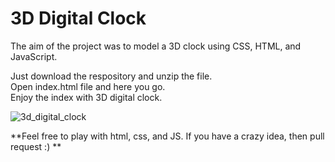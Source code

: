 # 3D Digital Clock

The aim of the project was to model a 3D clock using CSS, HTML, and JavaScript. 

Just download the respository and unzip the file. <br>
Open index.html file and here you go.<br>
Enjoy the index with 3D digital clock.<br>

![3d_digital_clock](/uploads/51b25aea8c9de07fd6f39c0f9bd07b50/3d_digital_clock.gif)

**Feel free to play with html, css, and JS. If you have a crazy idea, then pull request :) **

